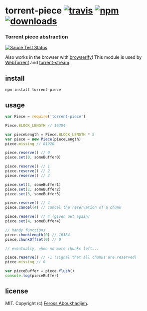 # torrent-piece [![travis][travis-image]][travis-url] [![npm][npm-image]][npm-url] [![downloads][downloads-image]][downloads-url]

[travis-image]: https://img.shields.io/travis/feross/torrent-piece.svg?style=flat
[travis-url]: https://travis-ci.org/feross/torrent-piece
[npm-image]: https://img.shields.io/npm/v/torrent-piece.svg?style=flat
[npm-url]: https://npmjs.org/package/torrent-piece
[downloads-image]: https://img.shields.io/npm/dm/torrent-piece.svg?style=flat
[downloads-url]: https://npmjs.org/package/torrent-piece

### Torrent piece abstraction

[![Sauce Test Status](https://saucelabs.com/browser-matrix/torrent-piece.svg)](https://saucelabs.com/u/torrent-piece)

Also works in the browser with [browserify](http://browserify.org/)! This module is used by [WebTorrent](http://webtorrent.io) and [torrent-stream](https://npmjs.com/package/torrent-stream).

## install

```
npm install torrent-piece
```

## usage

```js
var Piece = require('torrent-piece')

Piece.BLOCK_LENGTH // 16384

var pieceLength = Piece.BLOCK_LENGTH * 5
var piece = new Piece(pieceLength)
piece.missing // 81920

piece.reserve() // 0
piece.set(0, someBuffer0)

piece.reserve() // 1
piece.reserve() // 2
piece.reserve() // 3

piece.set(1, someBuffer1)
piece.set(2, someBuffer2)
piece.set(3, someBuffer3)

piece.reserve() // 4
piece.cancel(4) // cancel the reservation of a chunk

piece.reserve() // 4 (given out again)
piece.set(4, someBuffer4)

// handy functions
piece.chunkLength(0) // 16384
piece.chunkOffset(0) // 0

// eventually, when no more chunks left...

piece.reserve() // -1 (signal that all chunks are reserved)
piece.missing // 0

var pieceBuffer = piece.flush()
console.log(pieceBuffer)
```

## license

MIT. Copyright (c) [Feross Aboukhadijeh](http://feross.org).
